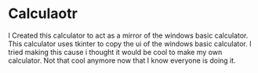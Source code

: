 # Calculaotr
I Created this calculator to act as a mirror of the windows basic calculator. This calculator uses tkinter to copy the ui of the windows basic calculator. I tried making this cause i thought it would be cool to make my own calculator. Not that cool anymore now that I know everyone is doing it.
